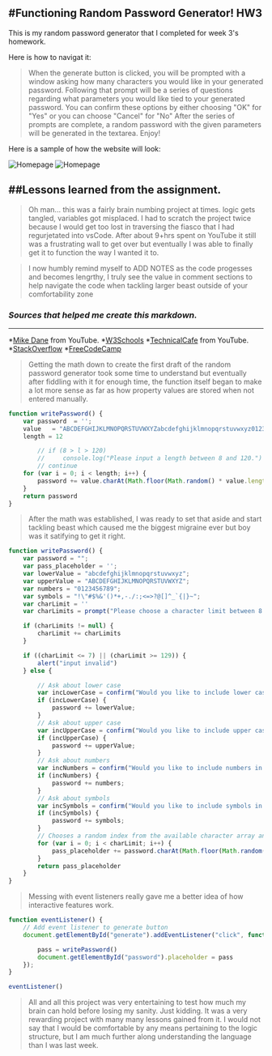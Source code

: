 #Functioning Random Password Generator! HW3
---

This is my random password generator that I completed for week 3's homework.

Here is how to navigat it:
>When the generate button is clicked, you will be prompted with a window asking how many characters you would like in your generated password.
>Following that prompt will be a series of questions regarding what parameters you would like tied to your generated password.
>You can confirm these options by either choosing "OK" for "Yes" or you can choose "Cancel" for "No"
>After the series of prompts are complete, a random password with the given parameters will be generated in the textarea.
>Enjoy!

Here is a sample of how the website will look:

![Homepage](https://k-kelsey.github.io/HW3_PasswordGenerator/)
![Homepage](2021-08-24)

##Lessons learned from the assignment.
---

>Oh man...
this was a fairly brain numbing project at times. logic gets tangled, variables got misplaced. I had to scratch the project twice because I would get too lost in traversing the fiasco that I had regurjetated into vsCode. After about 9+hrs spent on YouTube it still was a frustrating wall to get over but eventually I was able to finally get it to function the way I wanted it to.

>I now humbly remind myself to ADD NOTES as the code progesses and becomes lengrthy, I truly see the value in comment sections to help navigate the code when tackling larger beast outside of your comfortability zone

### _Sources that helped me create this markdown._
---

*[Mike Dane](https://www.youtube.com/channel/UCvmINlrza7JHB1zkIOuXEbw) from YouTube.
*[W3Schools](https://www.w3schools.com/cssref/pr_class_position.asp)
*[TechnicalCafe](https://www.youtube.com/watch?v=9sT03jEwcaw&t=1006s) from YouTube.
*[StackOverflow](https://stackoverflow.com/questions/42603033/uncaught-typeerror-cannot-set-property-textcontent-of-null)
*[FreeCodeCamp](https://forum.freecodecamp.org/)

>Getting the math down to create the first draft of the random password generator took some time to understand but eventually after fiddling with it for enough time, the function itself began to make a lot more sense as far as how property values are stored when not entered manually.

```js
function writePassword() {
    var password  = '';
    value   = "ABCDEFGHIJKLMNOPQRSTUVWXYZabcdefghijklmnopqrstuvwxyz0123456789-_=+()!@#$%^&*.,/?;:'"
    length = 12

        // if (8 > l > 120)
        //     console.log("Please input a length between 8 and 120.")
        // continue
    for (var i = 0; i < length; i++) {
        password += value.charAt(Math.floor(Math.random() * value.length));
    }
    return password
}

```


>After the math was established, I was ready to set that aside and start tackling beast which caused me the biggest migraine ever but boy was it satifying to get it right.

```js
function writePassword() {
    var password = "";
    var pass_placeholder = '';
    var lowerValue = "abcdefghijklmnopqrstuvwxyz";
    var upperValue = "ABCDEFGHIJKLMNOPQRSTUVWXYZ";
    var numbers = "0123456789";
    var symbols = "!\"#$%&'()*+,-./:;<=>?@[]^_`{|}~";
    var charLimit = ''
    var charLimits = prompt("Please choose a character limit between 8 and 128.", );

    if (charLimits != null) {
        charLimit += charLimits
    }

    if ((charLimit <= 7) || (charLimit >= 129)) {
        alert("input invalid")
    } else {

        // Ask about lower case
        var incLowerCase = confirm("Would you like to include lower case letters in your password?");
        if (incLowerCase) {
            password += lowerValue;
        }
        // Ask about upper case    
        var incUpperCase = confirm("Would you like to include upper case letters in your password?");
        if (incUpperCase) {
            password += upperValue;
        }
        // Ask about numbers
        var incNumbers = confirm("Would you like to include numbers in your password?");
        if (incNumbers) {
            password += numbers;
        }
        // Ask about symbols
        var incSymbols = confirm("Would you like to include symbols in your password?");
        if (incSymbols) {
            password += symbols;
        }
        // Chooses a random index from the available character array and stores it in the password string.
        for (var i = 0; i < charLimit; i++) {
            pass_placeholder += password.charAt(Math.floor(Math.random() * pass_placeholder.length));
        }
        return pass_placeholder
    }
}
```
>Messing with event listeners really gave me a better idea of how interactive features work.

```js
function eventListener() {
    // Add event listener to generate button
    document.getElementById("generate").addEventListener("click", function() {

        pass = writePassword()
        document.getElementById("password").placeholder = pass
    });
}

eventListener()
```
>All and all this project was very entertaining to test how much my brain can hold before losing my sanity. Just kidding. It was a very rewarding project with many many lessons gained from it. I would not say that I would be comfortable by any means pertaining to the logic structure, but I am much further along understanding the language than I was last week.